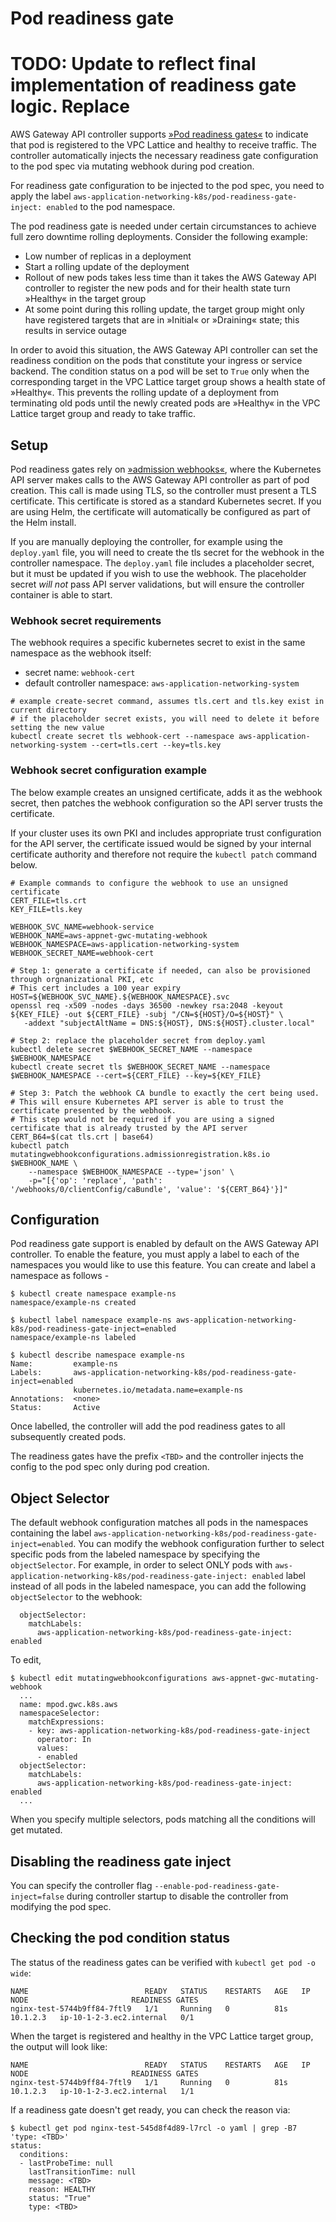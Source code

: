 # Pod readiness gate

# TODO: Update to reflect final implementation of readiness gate logic. Replace <TBD>

AWS Gateway API controller supports [»Pod readiness gates«](https://kubernetes.io/docs/concepts/workloads/pods/pod-lifecycle/#pod-readiness-gate) to indicate that pod is registered to the VPC Lattice and healthy to receive traffic.
The controller automatically injects the necessary readiness gate configuration to the pod spec via mutating webhook during pod creation.

For readiness gate configuration to be injected to the pod spec, you need to apply the label `aws-application-networking-k8s/pod-readiness-gate-inject: enabled` to the pod namespace. 

The pod readiness gate is needed under certain circumstances to achieve full zero downtime rolling deployments. Consider the following example:

* Low number of replicas in a deployment
* Start a rolling update of the deployment
* Rollout of new pods takes less time than it takes the AWS Gateway API controller to register the new pods and for their health state turn »Healthy« in the target group
* At some point during this rolling update, the target group might only have registered targets that are in »Initial« or »Draining« state; this results in service outage

In order to avoid this situation, the AWS Gateway API controller can set the readiness condition on the pods that constitute your ingress or service backend. The condition status on a pod will be set to `True` only when the corresponding target in the VPC Lattice target group shows a health state of »Healthy«.
This prevents the rolling update of a deployment from terminating old pods until the newly created pods are »Healthy« in the VPC Lattice target group and ready to take traffic.

## Setup
Pod readiness gates rely on [»admission webhooks«](https://kubernetes.io/docs/reference/access-authn-authz/extensible-admission-controllers/), where the Kubernetes API server makes calls to the AWS Gateway API controller as part of pod creation. This call is made using TLS, so the controller must present a TLS certificate. This certificate is stored as a standard Kubernetes secret. If you are using Helm, the certificate will automatically be configured as part of the Helm install.

If you are manually deploying the controller, for example using the ```deploy.yaml``` file, you will need to create the tls secret for the webhook in the controller namespace. The ```deploy.yaml``` file includes a placeholder secret, but it must be updated if you wish to use the webhook. The placeholder secret _will not_ pass API server validations, but will ensure the controller container is able to start.

### Webhook secret requirements
The webhook requires a specific kubernetes secret to exist in the same namespace as the webhook itself:
* secret name: ```webhook-cert```
* default controller namespace: ```aws-application-networking-system```
```console
# example create-secret command, assumes tls.cert and tls.key exist in current directory
# if the placeholder secret exists, you will need to delete it before setting the new value
kubectl create secret tls webhook-cert --namespace aws-application-networking-system --cert=tls.cert --key=tls.key
```

### Webhook secret configuration example
The below example creates an unsigned certificate, adds it as the webhook secret, then patches the webhook configuration so the API server trusts the certificate.

If your cluster uses its own PKI and includes appropriate trust configuration for the API server, the certificate issued would be signed by your internal certificate authority and therefore not require the ```kubectl patch``` command below.
```console
# Example commands to configure the webhook to use an unsigned certificate
CERT_FILE=tls.crt
KEY_FILE=tls.key

WEBHOOK_SVC_NAME=webhook-service
WEBHOOK_NAME=aws-appnet-gwc-mutating-webhook
WEBHOOK_NAMESPACE=aws-application-networking-system
WEBHOOK_SECRET_NAME=webhook-cert

# Step 1: generate a certificate if needed, can also be provisioned through orgnanizational PKI, etc
# This cert includes a 100 year expiry
HOST=${WEBHOOK_SVC_NAME}.${WEBHOOK_NAMESPACE}.svc
openssl req -x509 -nodes -days 36500 -newkey rsa:2048 -keyout ${KEY_FILE} -out ${CERT_FILE} -subj "/CN=${HOST}/O=${HOST}" \
   -addext "subjectAltName = DNS:${HOST}, DNS:${HOST}.cluster.local"
   
# Step 2: replace the placeholder secret from deploy.yaml
kubectl delete secret $WEBHOOK_SECRET_NAME --namespace $WEBHOOK_NAMESPACE
kubectl create secret tls $WEBHOOK_SECRET_NAME --namespace $WEBHOOK_NAMESPACE --cert=${CERT_FILE} --key=${KEY_FILE}

# Step 3: Patch the webhook CA bundle to exactly the cert being used.
# This will ensure Kubernetes API server is able to trust the certificate presented by the webhook.
# This step would not be required if you are using a signed certificate that is already trusted by the API server
CERT_B64=$(cat tls.crt | base64)
kubectl patch mutatingwebhookconfigurations.admissionregistration.k8s.io $WEBHOOK_NAME \
    --namespace $WEBHOOK_NAMESPACE --type='json' \
    -p="[{'op': 'replace', 'path': '/webhooks/0/clientConfig/caBundle', 'value': '${CERT_B64}'}]"
```

## Configuration
Pod readiness gate support is enabled by default on the AWS Gateway API controller. To enable the feature, you must apply a label to each of the namespaces you would like to use this feature. You can create and label a namespace as follows -

```
$ kubectl create namespace example-ns
namespace/example-ns created

$ kubectl label namespace example-ns aws-application-networking-k8s/pod-readiness-gate-inject=enabled
namespace/example-ns labeled

$ kubectl describe namespace example-ns
Name:         example-ns
Labels:       aws-application-networking-k8s/pod-readiness-gate-inject=enabled
              kubernetes.io/metadata.name=example-ns
Annotations:  <none>
Status:       Active
```

Once labelled, the controller will add the pod readiness gates to all subsequently created pods.

The readiness gates have the prefix `<TBD>` and the controller injects the config to the pod spec only during pod creation.

## Object Selector
The default webhook configuration matches all pods in the namespaces containing the label `aws-application-networking-k8s/pod-readiness-gate-inject=enabled`. You can modify the webhook configuration further to select specific pods from the labeled namespace by specifying the `objectSelector`. For example, in order to select ONLY pods with `aws-application-networking-k8s/pod-readiness-gate-inject: enabled` label instead of all pods in the labeled namespace, you can add the following `objectSelector` to the webhook:
```
  objectSelector:
    matchLabels:
      aws-application-networking-k8s/pod-readiness-gate-inject: enabled
```
To edit,
```
$ kubectl edit mutatingwebhookconfigurations aws-appnet-gwc-mutating-webhook
  ...
  name: mpod.gwc.k8s.aws
  namespaceSelector:
    matchExpressions:
    - key: aws-application-networking-k8s/pod-readiness-gate-inject
      operator: In
      values:
      - enabled
  objectSelector:
    matchLabels:
      aws-application-networking-k8s/pod-readiness-gate-inject: enabled
  ...
```
When you specify multiple selectors, pods matching all the conditions will get mutated.

## Disabling the readiness gate inject
You can specify the controller flag `--enable-pod-readiness-gate-inject=false` during controller startup to disable the controller from modifying the pod spec.

## Checking the pod condition status

The status of the readiness gates can be verified with `kubectl get pod -o wide`:
```
NAME                          READY   STATUS    RESTARTS   AGE   IP         NODE                       READINESS GATES
nginx-test-5744b9ff84-7ftl9   1/1     Running   0          81s   10.1.2.3   ip-10-1-2-3.ec2.internal   0/1
```

When the target is registered and healthy in the VPC Lattice target group, the output will look like:
```
NAME                          READY   STATUS    RESTARTS   AGE   IP         NODE                       READINESS GATES
nginx-test-5744b9ff84-7ftl9   1/1     Running   0          81s   10.1.2.3   ip-10-1-2-3.ec2.internal   1/1
```

If a readiness gate doesn't get ready, you can check the reason via:

```console
$ kubectl get pod nginx-test-545d8f4d89-l7rcl -o yaml | grep -B7 'type: <TBD>'
status:
  conditions:
  - lastProbeTime: null
    lastTransitionTime: null
    message: <TBD>
    reason: HEALTHY
    status: "True"
    type: <TBD>
```
